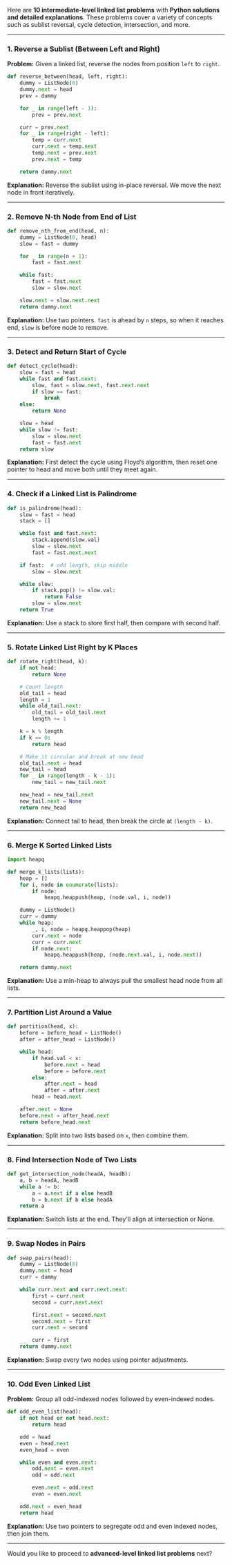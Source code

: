 Here are **10 intermediate-level linked list problems** with **Python solutions and detailed explanations**. These problems cover a variety of concepts such as sublist reversal, cycle detection, intersection, and more.

---

### **1. Reverse a Sublist (Between Left and Right)**

**Problem:** Given a linked list, reverse the nodes from position `left` to `right`.

```python
def reverse_between(head, left, right):
    dummy = ListNode(0)
    dummy.next = head
    prev = dummy

    for _ in range(left - 1):
        prev = prev.next

    curr = prev.next
    for _ in range(right - left):
        temp = curr.next
        curr.next = temp.next
        temp.next = prev.next
        prev.next = temp

    return dummy.next
```

**Explanation:** Reverse the sublist using in-place reversal. We move the next node in front iteratively.

---

### **2. Remove N-th Node from End of List**

```python
def remove_nth_from_end(head, n):
    dummy = ListNode(0, head)
    slow = fast = dummy

    for _ in range(n + 1):
        fast = fast.next

    while fast:
        fast = fast.next
        slow = slow.next

    slow.next = slow.next.next
    return dummy.next
```

**Explanation:** Use two pointers. `fast` is ahead by `n` steps, so when it reaches end, `slow` is before node to remove.

---

### **3. Detect and Return Start of Cycle**

```python
def detect_cycle(head):
    slow = fast = head
    while fast and fast.next:
        slow, fast = slow.next, fast.next.next
        if slow == fast:
            break
    else:
        return None

    slow = head
    while slow != fast:
        slow = slow.next
        fast = fast.next
    return slow
```

**Explanation:** First detect the cycle using Floyd’s algorithm, then reset one pointer to head and move both until they meet again.

---

### **4. Check if a Linked List is Palindrome**

```python
def is_palindrome(head):
    slow = fast = head
    stack = []

    while fast and fast.next:
        stack.append(slow.val)
        slow = slow.next
        fast = fast.next.next

    if fast:  # odd length, skip middle
        slow = slow.next

    while slow:
        if stack.pop() != slow.val:
            return False
        slow = slow.next
    return True
```

**Explanation:** Use a stack to store first half, then compare with second half.

---

### **5. Rotate Linked List Right by K Places**

```python
def rotate_right(head, k):
    if not head:
        return None

    # Count length
    old_tail = head
    length = 1
    while old_tail.next:
        old_tail = old_tail.next
        length += 1

    k = k % length
    if k == 0:
        return head

    # Make it circular and break at new head
    old_tail.next = head
    new_tail = head
    for _ in range(length - k - 1):
        new_tail = new_tail.next

    new_head = new_tail.next
    new_tail.next = None
    return new_head
```

**Explanation:** Connect tail to head, then break the circle at `(length - k)`.

---

### **6. Merge K Sorted Linked Lists**

```python
import heapq

def merge_k_lists(lists):
    heap = []
    for i, node in enumerate(lists):
        if node:
            heapq.heappush(heap, (node.val, i, node))

    dummy = ListNode()
    curr = dummy
    while heap:
        _, i, node = heapq.heappop(heap)
        curr.next = node
        curr = curr.next
        if node.next:
            heapq.heappush(heap, (node.next.val, i, node.next))

    return dummy.next
```

**Explanation:** Use a min-heap to always pull the smallest head node from all lists.

---

### **7. Partition List Around a Value**

```python
def partition(head, x):
    before = before_head = ListNode()
    after = after_head = ListNode()

    while head:
        if head.val < x:
            before.next = head
            before = before.next
        else:
            after.next = head
            after = after.next
        head = head.next

    after.next = None
    before.next = after_head.next
    return before_head.next
```

**Explanation:** Split into two lists based on `x`, then combine them.

---

### **8. Find Intersection Node of Two Lists**

```python
def get_intersection_node(headA, headB):
    a, b = headA, headB
    while a != b:
        a = a.next if a else headB
        b = b.next if b else headA
    return a
```

**Explanation:** Switch lists at the end. They'll align at intersection or None.

---

### **9. Swap Nodes in Pairs**

```python
def swap_pairs(head):
    dummy = ListNode(0)
    dummy.next = head
    curr = dummy

    while curr.next and curr.next.next:
        first = curr.next
        second = curr.next.next

        first.next = second.next
        second.next = first
        curr.next = second

        curr = first
    return dummy.next
```

**Explanation:** Swap every two nodes using pointer adjustments.

---

### **10. Odd Even Linked List**

**Problem:** Group all odd-indexed nodes followed by even-indexed nodes.

```python
def odd_even_list(head):
    if not head or not head.next:
        return head

    odd = head
    even = head.next
    even_head = even

    while even and even.next:
        odd.next = even.next
        odd = odd.next

        even.next = odd.next
        even = even.next

    odd.next = even_head
    return head
```

**Explanation:** Use two pointers to segregate odd and even indexed nodes, then join them.

---

Would you like to proceed to **advanced-level linked list problems** next?
